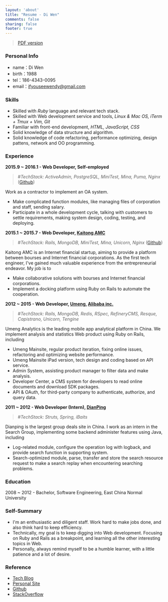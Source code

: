 ```yaml
---
layout: 'about'
title: "Resume - Di Wen"
comments: false
sharing: false
footer: true
---
```


> [PDF version](/resume/download/Resume-DiWen.pdf)


### Personal Info

+ name：Di Wen
+ birth：1988
+ tel：186-4343-0095
+ email：ifyouseewendy@gmail.com

### Skills

+ Skilled with *Ruby* language and relevant tech stack.
+ Skilled with Web development service and tools, *Linux & Mac OS, iTerm + Tmux + Vim, Git*
+ Familiar with front-end development, *HTML, JavaScript, CSS*
+ Solid knowledge of data structure and algorithm.
+ Solid knowledge of code refactoring, performance optimizing, design pattens, network and OO programming.

### Experience

**2015.9 ~ 2016.1 - Web Developer, Self-employed**

> *#TechStack: ActiveAdmin, PostgreSQL, MiniTest, Mina, Puma, Nginx* ([Github](https://github.com/ifyouseewendy/duoduo))

Work as a contractor to implement an OA system.

+ Make complicated function modules, like managing files of corporation and staff, sending salary.
+ Participate in a whole development cycle, talking with customers to settle requirements, making system design, coding, testing, and deploying.


**2015.1 ~ 2015.7 - Web Developer, [Kaitong AMC](https://www.ktjr.com/index)**

> *#TechStack: Rails, MongoDB, MiniTest, Mina, Unicorn, Nginx* ([Github](https://github.com/ifyouseewendy/baton-web))

Kaitong AMC is an Internet financial startup, aiming to provide a platform between bourses and Internet financial corporations. As the first tech engineer, I've gained much valuable experience from the entrepreneurial endeavor. My job is to

+ Make collaborative solutions with bourses and Internet financial corporations.
+ Implement a docking platform using Ruby on Rails to automate the cooperation.

**2012 ~ 2015 - Web Developer, [Umeng](www.umeng.com), [Alibaba inc.](https://www.crunchbase.com/organization/alibaba)**

> *#TechStack: Rails, MongoDB, Redis, RSpec, RefineryCMS, Resque, Capistrano, Unicorn, Tengine*

Umeng Analytics is the leading mobile app analytical platform in China. We implement analysis and statistics Web product using Ruby on Rails, including

+ Umeng Mainsite, regular product iteration, fixing online issues, refactoring and optimizing website performance.
+ Umeng Mainsite iPad version, tech design and coding based on API service.
+ Admin System, assisting product manager to filter data and make analysis.
+ Developer Center, a CMS system for developers to read online documents and download SDK packages.
+ API & OAuth, for third-party company to authenticate, authorize, and query data.

**2011 ~ 2012 - Web Developer (Intern), [DianPing](www.dianping.com)**

> *#TechStack: Struts, Spring, iBaits*

Dianping is the largest group deals site in China. I work as an intern in the Search Group, implementing some backend administer features using Java, including

+ Log-related module, configure the operation log with logback, and provide search function in supporting system.
+ Search-optimized module, parse, transfer and store the search resource request to make a search replay when encountering searching problems.

### Education

2008 ~ 2012 - Bachelor, Software Engineering, East China Normal University


### Self-Summary

+ I'm an enthusiastic and diligent staff. Work hard to make jobs done, and also think hard to keep efficiency.
+ Technically, my goal is to keep digging into Web development. Focusing on Ruby and Rails as a breakpoint, and learning all the other interesting topics in Web.
+ Personally, always remind myself to be a humble learner, with a little patience and a lot of desire.

### Reference

- [Tech Blog](http://blog.ifyouseewendy.com/)
- [Personal Site](http://ifyouseewendy.com)
- [Github](https://github.com/ifyouseewendy)
- [StackOverflow](http://stackoverflow.com/users/1331774/ifyouseewendy)


